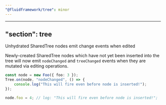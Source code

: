 ```yaml
---
"@fluidframework/tree": minor
---
```

---
"section": tree
---

Unhydrated SharedTree nodes emit change events when edited

Newly-created SharedTree nodes which have not yet been inserted into the tree will now emit `nodeChanged` and `treeChanged` events when they are mutated via editing operations.

```ts
const node = new Foo({ foo: 3 });
Tree.on(node, "nodeChanged", () => {
	console.log("This will fire even before node is inserted!");
});

node.foo = 4; // log: "This will fire even before node is inserted!";
```
